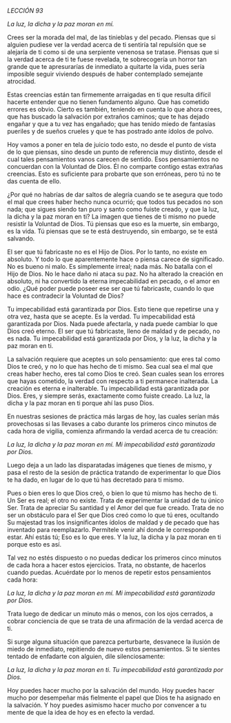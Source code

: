 *LECCIÓN 93*

*La luz, la dicha y la paz moran en mí.*

Crees ser la morada del mal, de las tinieblas y del pecado. Piensas que si alguien pudiese ver la verdad acerca de ti sentiría tal repulsión que se alejaría de ti como si de una serpiente venenosa se tratase. Piensas que si la verdad acerca de ti te fuese revelada, te sobrecogería un horror tan grande que te apresurarías de inmediato a quitarte la vida, pues sería imposible seguir viviendo después de haber contemplado semejante atrocidad.

Estas creencias están tan firmemente arraigadas en ti que resulta difícil hacerte entender que no tienen fundamento alguno. Que has cometido errores es obvio. Cierto es también, teniendo en cuenta lo que ahora crees, que has buscado la salvación por extraños caminos; que te has dejado engañar y que a tu vez has engañado; que has tenido miedo de fantasías pueriles y de sueños crueles y que te has postrado ante ídolos de polvo.

Hoy vamos a poner en tela de juicio todo esto, no desde el punto de vista de lo que piensas, sino desde un punto de referencia muy distinto, desde el cual tales pensamientos vanos carecen de sentido. Esos pensamientos no concuerdan con la Voluntad de Dios. Él no comparte contigo estas extrañas creencias. Esto es suficiente para probarte que son erróneas, pero tú no te das cuenta de ello.

¿Por qué no habrías de dar saltos de alegría cuando se te asegura que todo el mal que crees haber hecho nunca ocurrió; que todos tus pecados no son nada; que sigues siendo tan puro y santo como fuiste creado, y que la luz, la dicha y la paz moran en ti? La imagen que tienes de ti mismo no puede resistir la Voluntad de Dios. Tú piensas que eso es la muerte, sin embargo, es la vida. Tú piensas que se te está destruyendo, sin embargo, se te está salvando.

El ser que tú fabricaste no es el Hijo de Dios. Por lo tanto, no existe en absoluto. Y todo lo que aparentemente hace o piensa carece de significado. No es bueno ni malo. Es simplemente irreal; nada más. No batalla con el Hijo de Dios. No le hace daño ni ataca su paz. No ha alterado la creación en absoluto, ni ha convertido la eterna impecabilidad en pecado, o el amor en odio. ¿Qué poder puede poseer ese ser que tú fabricaste, cuando lo que hace es contradecir la Voluntad de Dios?

Tu impecabilidad está garantizada por Dios. Esto tiene que repetirse una y otra vez, hasta que se acepte. Es la verdad. Tu impecabilidad está garantizada por Dios. Nada puede afectarla, y nada puede cambiar lo que Dios creó eterno. El ser que tú fabricaste, lleno de maldad y de pecado, no es nada. Tu impecabilidad está garantizada por Dios, y la luz, la dicha y la paz moran en ti.

La salvación requiere que aceptes un solo pensamiento: que eres tal como Dios te creó, y no lo que has hecho de ti mismo. Sea cual sea el mal que creas haber hecho, eres tal como Dios te creó. Sean cuales sean los errores que hayas cometido, la verdad con respecto a ti permanece inalterada. La creación es eterna e inalterable. Tu impecabilidad está garantizada por Dios. Eres, y siempre serás, exactamente como fuiste creado. La luz, la dicha y la paz moran en ti porque ahí las puso Dios.

En nuestras sesiones de práctica más largas de hoy, las cuales serían más provechosas si las llevases a cabo durante los primeros cinco minutos de cada hora de vigilia, comienza afirmando la verdad acerca de tu creación:

_La luz, la dicha y la paz moran en mí._
_Mi impecabilidad está garantizada por Dios._

Luego deja a un lado las disparatadas imágenes que tienes de mismo, y pasa el resto de la sesión de práctica tratando de experimentar lo que Dios te ha dado, en lugar de lo que tú has decretado para ti mismo.

Pues o bien eres lo que Dios creó, o bien lo que tú mismo has hecho de ti. Un Ser es real; el otro no existe. Trata de experimentar la unidad de tu único Ser. Trata de apreciar Su santidad y el Amor del que fue creado. Trata de no ser un obstáculo para el Ser que Dios creó como lo que tú eres, ocultando Su majestad tras los insignificantes ídolos de maldad y de pecado que has inventado para reemplazarlo. Permítele venir ahí donde le corresponde estar. Ahí estás tú; Eso es lo que eres. Y la luz, la dicha y la paz moran en ti porque esto es así.

Tal vez no estés dispuesto o no puedas dedicar los primeros cinco minutos de cada hora a hacer estos ejercicios. Trata, no obstante, de hacerlos cuando puedas. Acuérdate por lo menos de repetir estos pensamientos cada hora:

_La luz, la dicha y la paz moran en mí._
_Mi impecabilidad está garantizada por Dios._

Trata luego de dedicar un minuto más o menos, con los ojos cerrados, a cobrar conciencia de que se trata de una afirmación de la verdad acerca de ti.

Si surge alguna situación que parezca perturbarte, desvanece la ilusión de miedo de inmediato, repitiendo de nuevo estos pensamientos. Si te sientes tentado de enfadarte con alguien, dile silenciosamente:

_La luz, la dicha y la paz moran en ti._
_Tu impecabilidad está garantizada por Dios._

Hoy puedes hacer mucho por la salvación del mundo. Hoy puedes hacer mucho por desempeñar más fielmente el papel que Dios te ha asignado en la salvación. Y hoy puedes asimismo hacer mucho por convencer a tu mente de que la idea de hoy es en efecto la verdad.